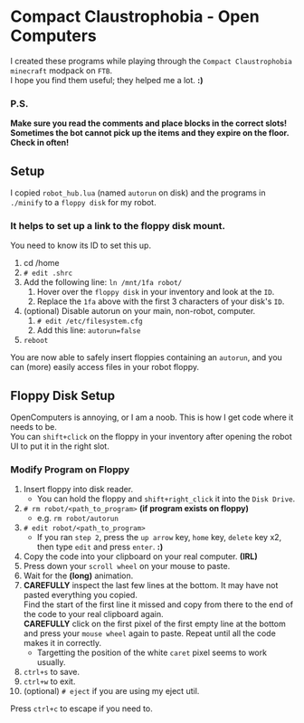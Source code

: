 # Compact Claustrophobia - Open Computers
I created these programs while playing through the `Compact Claustrophobia` `minecraft` modpack on `FTB`.  
I hope you find them useful; they helped me a lot. **:)**

### P.S.
**Make sure you read the comments and place blocks in the correct slots!**
**Sometimes the bot cannot pick up the items and they expire on the floor. Check in often!**

## Setup
I copied `robot_hub.lua` (named `autorun` on disk) and the programs in `./minify` to a `floppy disk` for my robot.  

### It helps to set up a link to the floppy disk mount.  
You need to know its ID to set this up.
1. cd /home
2. `# edit .shrc`
3. Add the following line: `ln /mnt/1fa robot/`
    1. Hover over the `floppy disk` in your inventory and look at the `ID`.
    2. Replace the `1fa` above with the first 3 characters of your disk's `ID`.
4. (optional) Disable autorun on your main, non-robot, computer.
   1. `# edit /etc/filesystem.cfg`
   2. Add this line: `autorun=false`
5. `reboot`  

You are now able to safely insert floppies containing an `autorun`, and you can (more) easily access files in your robot floppy.

## Floppy Disk Setup
OpenComputers is annoying, or I am a noob. This is how I get code where it needs to be.  
You can `shift+click` on the floppy in your inventory after opening the robot UI to put it in the right slot.

### Modify Program on Floppy
1. Insert floppy into disk reader.
   - You can hold the floppy and `shift+right_click` it into the `Disk Drive`.
2. `# rm robot/<path_to_program>` **(if program exists on floppy)**
    - e.g. `rm robot/autorun`
3. `# edit robot/<path_to_program>`
    - If you ran `step 2`, press the `up arrow` key, `home` key, `delete` key x2, then type `edit` and press `enter`. **:)**
4. Copy the code into your clipboard on your real computer. **(IRL)**
5. Press down your `scroll wheel` on your mouse to paste.
6. Wait for the **(long)** animation.
7. **CAREFULLY** inspect the last few lines at the bottom. It may have not pasted everything you copied.  
Find the start of the first line it missed and copy from there to the end of the code to your real clipboard again.  
**CAREFULLY** click on the first pixel of the first empty line at the bottom and press your `mouse wheel` again to paste. Repeat until all the code makes it in correctly.
    - Targetting the position of the white `caret` pixel seems to work usually.
8. `ctrl+s` to save.
9. `ctrl+w` to exit.
10. (optional) `# eject` if you are using my eject util.

Press `ctrl+c` to escape if you need to.